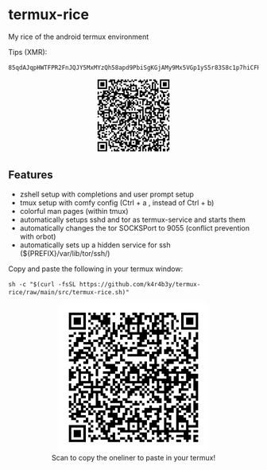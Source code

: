 # termux-rice
My rice of the android termux environment

Tips (XMR):
```
85qdAJqpHWTFPR2FnJQJY5MxMYzQh58apd9PbiSgKGjAMy9Mx5VGp1yS5r83S8c1p7hiCFH2uE3m8bAr5PxrGHNm63PReuP
```
<center> 
<figure>
<img src="pics/xmrqr.webp" width="150">
</figure>
</center>

## Features
- zshell setup with completions and user prompt setup
- tmux setup with comfy config (Ctrl + a , instead of Ctrl + b)
- colorful man pages (within tmux)
- automatically setups sshd and tor as termux-service and starts them
- automatically changes the tor SOCKSPort to 9055 (conflict prevention with orbot)
- automatically sets up a hidden service for ssh (${PREFIX}/var/lib/tor/ssh/)

Copy and paste the following in your termux window:

```
sh -c "$(curl -fsSL https://github.com/k4r4b3y/termux-rice/raw/main/src/termux-rice.sh)"
```

<center> 
<figure>
<img src="pics/qr-code.webp" width="300">
<figcaption>Scan to copy the oneliner to paste in your termux!</figcaption>
</figure>
</center>

